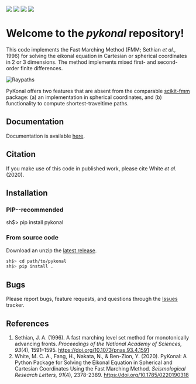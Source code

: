 ![](https://img.shields.io/github/issues/malcolmw/pykonal)
![](https://img.shields.io/github/forks/malcolmw/pykonal)
![](https://img.shields.io/github/stars/malcolmw/pykonal)
![](https://img.shields.io/github/license/malcolmw/pykonal)
# Welcome to the *pykonal* repository!

This code implements the Fast Marching Method (FMM; Sethian *et al.*, 1996) for solving the eikonal equation in Cartesian or spherical coordinates in 2 or 3 dimensions. The method implements mixed first- and second-order finite differences.

![Raypaths](figures/pykonal_rays.png)

PyKonal offers two features that are absent from the comparable [scikit-fmm](https://pythonhosted.org/scikit-fmm/ "sckit-fmm documentation") package: (a) an implementation in spherical coordinates, and (b) functionality to compute shortest-traveltime paths.

## Documentation
Documentation is available [here](https://malcolmw.github.io/pykonal-docs/ "PyKonal documentation").
    
## Citation
If you make use of this code in published work, please cite White *et al.* (2020).

## Installation

### PIP--recommended
sh$> pip install pykonal

### From source code
Download an unzip the [latest release](https://github.com/malcolmw/pykonal/releases "Releases").
```bash
sh$> cd path/to/pykonal
sh$> pip install .
```
## Bugs
Please report bugs, feature requests, and questions through the [Issues](https://github.com/malcolmw/pykonal/issues "PyKonal Issues tracker") tracker.

## References
1. Sethian, J. A. (1996). A fast marching level set method for monotonically advancing fronts. *Proceedings of the National Academy of Sciences, 93*(4), 1591–1595. https://doi.org/10.1073/pnas.93.4.1591
2. White, M. C. A., Fang, H., Nakata, N., & Ben-Zion, Y. (2020). PyKonal: A Python Package for Solving the Eikonal Equation in Spherical and Cartesian Coordinates Using the Fast Marching Method. *Seismological Research Letters, 91*(4), 2378-2389. https://doi.org/10.1785/0220190318

